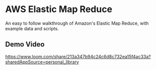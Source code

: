 # AWS Elastic Map Reduce
An easy to follow walkthrough of Amazon's Elastic Map Reduce, with example data and scripts. 


## Demo Video
https://www.loom.com/share/213a347b94c24c6d8c732ea15f4ac33a?sharedAppSource=personal_library
